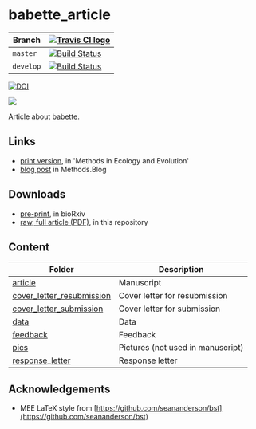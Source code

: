 # babette_article

Branch   |[![Travis CI logo](pics/TravisCI.png)](https://travis-ci.com)
---------|----------------------------------------------------------------------------------------------------------------------------------------------------
`master` |[![Build Status](https://travis-ci.com/richelbilderbeek/babette_article.svg?branch=master)](https://travis-ci.com/richelbilderbeek/babette_article)
`develop`|[![Build Status](https://travis-ci.com/richelbilderbeek/babette_article.svg?branch=develop)](https://travis-ci.com/richelbilderbeek/babette_article)

[![DOI](https://zenodo.org/badge/105884140.svg)](https://zenodo.org/badge/latestdoi/105884140)

![](pics/babette_logo.png)

Article about [babette](https://github.com/richelbilderbeek/babette).

## Links

 * [print version](https://besjournals.onlinelibrary.wiley.com/doi/abs/10.1111/2041-210X.13032), in 'Methods in Ecology and Evolution'
 * [blog post](https://methodsblog.wordpress.com/2018/06/25/babette-beast2) in Methods.Blog

## Downloads

 * [pre-print](https://doi.org/10.1101/271866), in bioRxiv
 * [raw, full article (PDF)](article/article.pdf), in this repository

## Content

Folder|Description
---|---
[article](article/README.md)|Manuscript
[cover_letter_resubmission](cover_letter_resubmission/README.md)|Cover letter for resubmission
[cover_letter_submission](cover_letter_submission/README.md)|Cover letter for submission
[data](data/README.md)|Data
[feedback](feedback/README.md)|Feedback
[pics](pics/README.md)|Pictures (not used in manuscript)
[response_letter](response_letter/README.md)|Response letter

## Acknowledgements

 * MEE LaTeX style from [https://github.com/seananderson/bst](https://github.com/seananderson/bst)

